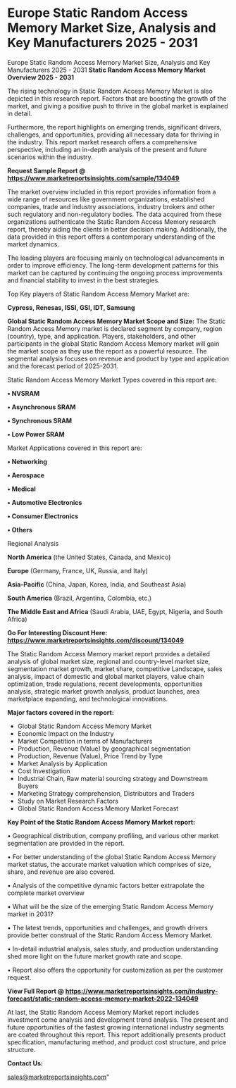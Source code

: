 # Europe Static Random Access Memory Market Size, Analysis and Key Manufacturers 2025 - 2031
Europe Static Random Access Memory Market Size, Analysis and Key Manufacturers 2025 - 2031
<Strong> Static Random Access Memory Market Overview 2025 - 2031</strong>

The rising technology in Static Random Access Memory Market is also depicted in this research report. Factors that are boosting the growth of the market, and giving a positive push to thrive in the global market is explained in detail.

Furthermore, the report highlights on emerging trends, significant drivers, challenges, and opportunities, providing all necessary data for thriving in the industry. This report market research offers a comprehensive perspective, including an in-depth analysis of the present and future scenarios within the industry.

<strong>Request Sample Report @ <a href=https://www.marketreportsinsights.com/sample/134049>https://www.marketreportsinsights.com/sample/134049</a></strong>

The market overview included in this report provides information from a wide range of resources like government organizations, established companies, trade and industry associations, industry brokers and other such regulatory and non-regulatory bodies. The data acquired from these organizations authenticate the Static Random Access Memory research report, thereby aiding the clients in better decision making. Additionally, the data provided in this report offers a contemporary understanding of the market dynamics.

The leading players are focusing mainly on technological advancements in order to improve efficiency. The long-term development patterns for this market can be captured by continuing the ongoing process improvements and financial stability to invest in the best strategies.

Top Key players of Static Random Access Memory Market are:

<strong>Cypress, Renesas, ISSI, GSI, IDT, Samsung</strong>

<strong><b>Global Static Random Access Memory Market Scope and Size:</b></strong>
The Static Random Access Memory market is declared segment by company, region (country), type, and application. Players, stakeholders, and other participants in the global Static Random Access Memory market will gain the market scope as they use the report as a powerful resource. The segmental analysis focuses on revenue and product by type and application and the forecast period of 2025-2031.

Static Random Access Memory Market Types covered in this report are:

<strong>• NVSRAM

• Asynchronous SRAM

• Synchronous SRAM

• Low Power SRAM</strong>

Market Applications covered in this report are:

<strong>• Networking

• Aerospace

• Medical

• Automotive Electronics

• Consumer Electronics

• Others</strong> 

Regional Analysis

<strong>North America</strong> (the United States, Canada, and Mexico)

<strong>Europe</strong> (Germany, France, UK, Russia, and Italy)

<strong>Asia-Pacific</strong> (China, Japan, Korea, India, and Southeast Asia)

<strong>South America</strong> (Brazil, Argentina, Colombia, etc.)

<strong>The Middle East and Africa</strong> (Saudi Arabia, UAE, Egypt, Nigeria, and South Africa)

<strong>Go For Interesting Discount Here: <a href=https://www.marketreportsinsights.com/discount/134049>https://www.marketreportsinsights.com/discount/134049</a></strong>

The Static Random Access Memory market report provides a detailed analysis of global market size, regional and country-level market size, segmentation market growth, market share, competitive Landscape, sales analysis, impact of domestic and global market players, value chain optimization, trade regulations, recent developments, opportunities analysis, strategic market growth analysis, product launches, area marketplace expanding, and technological innovations.

<strong><b>Major factors covered in the report:</b></strong>
<ul>
  <li>Global Static Random Access Memory Market </li>
  <li>Economic Impact on the Industry</li>
  <li>Market Competition in terms of Manufacturers</li>
  <li>Production, Revenue (Value) by geographical segmentation</li>
  <li>Production, Revenue (Value), Price Trend by Type</li>
  <li>Market Analysis by Application</li>
  <li>Cost Investigation</li>
  <li>Industrial Chain, Raw material sourcing strategy and Downstream Buyers</li>
  <li>Marketing Strategy comprehension, Distributors and Traders</li>
  <li>Study on Market Research Factors</li>
  <li>Global Static Random Access Memory Market Forecast</li>
</ul>

<strong><b>Key Point of the Static Random Access Memory Market report:</b></strong>

• Geographical distribution, company profiling, and various other market segmentation are provided in the report.

• For better understanding of the global Static Random Access Memory market status, the accurate market valuation which comprises of size, share, and revenue are also covered.

• Analysis of the competitive dynamic factors better extrapolate the complete market overview

• What will be the size of the emerging Static Random Access Memory market in 2031?

• The latest trends, opportunities and challenges, and growth drivers provide better construal of the Static Random Access Memory Market.

• In-detail industrial analysis, sales study, and production understanding shed more light on the future market growth rate and scope.

• Report also offers the opportunity for customization as per the customer request.

<strong><b>View Full Report @ <a href=https://www.marketreportsinsights.com/industry-forecast/static-random-access-memory-market-2022-134049>https://www.marketreportsinsights.com/industry-forecast/static-random-access-memory-market-2022-134049</a></b></strong>


At last, the Static Random Access Memory Market report includes investment come analysis and development trend analysis. The present and future opportunities of the fastest growing international industry segments are coated throughout this report. This report additionally presents product specification, manufacturing method, and product cost structure, and price structure.

<strong>Contact Us:</strong>

sales@marketreportsinsights.com"

